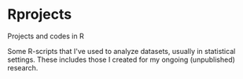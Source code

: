 # Rprojects
Projects and codes in R

Some R-scripts that I've used to analyze datasets, usually in statistical settings. These includes those I created for my ongoing  (unpublished) research. 
